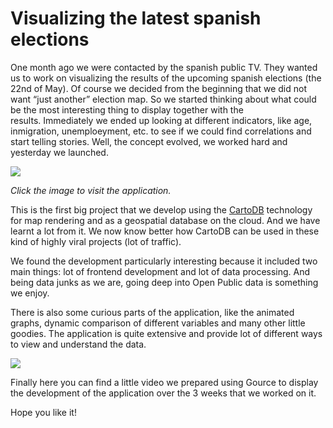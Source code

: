 <!--
slug: visualizing-the-latest-spanish-elections
date: Wed May 25 2011 16:52:00 GMT+0100 (BST)
tags: 
title: Visualizing the latest spanish elections
id: 5834805773
link: http://blog.vizzuality.com/post/5834805773/visualizing-the-latest-spanish-elections
raw: {"blog_name":"vizzuality","id":5834805773,"post_url":"http://blog.vizzuality.com/post/5834805773/visualizing-the-latest-spanish-elections","slug":"visualizing-the-latest-spanish-elections","type":"text","date":"2011-05-25 15:52:00 GMT","timestamp":1306338720,"state":"published","format":"html","reblog_key":"4V2UdBoH","tags":[],"short_url":"http://tmblr.co/ZQVgQy5Ro18D","highlighted":[],"note_count":1,"source_url":"http://www.vizzuality.com/projects/spanishelections","source_title":"vizzuality.com","title":"Visualizing the latest spanish elections","body":"<p>One month ago we were contacted by the spanish public TV. They wanted us to work on visualizing the results of the upcoming spanish elections (the 22nd of May). Of course we decided from the beginning that we did not want &ldquo;just another&rdquo; election map. So we started thinking about what could be the most interesting thing to display together with the results. Immediately we ended up looking at different indicators, like age, inmigration, unemploeyment, etc. to see if we could find correlations and start telling stories. Well, the concept evolved, we worked hard and yesterday we launched.</p>\n<p><a href=\"http://datos.rtve.es/elecciones/autonomicas-municipales/\"><img src=\"http://vizzuality.s3.amazonaws.com/blogImages/elecmap.jpg\"/></a></p>\n<p><em>Click the image to visit the application.</em></p>\n<p>This is the first big project that we develop using the <a href=\"http://cartodb.com/\">CartoDB</a> technology for map rendering and as a geospatial database on the cloud. And we have learnt a lot from it. We now know better how CartoDB can be used in these kind of highly viral projects (lot of traffic).</p>\n<p>We found the development particularly interesting because it included two main things: lot of frontend development and lot of data processing. And being data junks as we are, going deep into Open Public data is something we enjoy.</p>\n<p>There is also some curious parts of the application, like the animated graphs, dynamic comparison of different variables and many other little goodies. The application is quite extensive and provide lot of different ways to view and understand the data.</p>\n<p><img src=\"http://vizzuality.s3.amazonaws.com/blogImages/electionpost.png\" width=\"690\"/></p>\n<p>Finally here you can find a little video we prepared using Gource to display the development of the application over the 3 weeks that we worked on it.</p>\n<p>Hope you like it!</p>\n<p><iframe src=\"http://player.vimeo.com/video/24211354?byline=0&amp;portrait=0&amp;autoplay=0\" width=\"690\" height=\"402\" frameborder=\"0\"></iframe></p>","reblog":{"tree_html":"","comment":"<p>One month ago we were contacted by the spanish public TV. They wanted us to work on visualizing the results of the upcoming spanish elections (the 22nd of May). Of course we decided from the&nbsp;beginning&nbsp;that we did not want &ldquo;just another&rdquo; election map. So we started thinking about what could be the most interesting thing to display together with the results.&nbsp;Immediately&nbsp;we ended up looking at different indicators, like age, inmigration, unemploeyment, etc. to see if we could find correlations and start telling stories. Well, the concept evolved, we worked hard and yesterday we launched.</p>\n<p><a href=\"http://datos.rtve.es/elecciones/autonomicas-municipales/\"><img src=\"http://vizzuality.s3.amazonaws.com/blogImages/elecmap.jpg\"></a></p>\n<p><em>Click the image to visit the application.</em></p>\n<p>This is the first big project that we develop using the <a href=\"http://cartodb.com/\">CartoDB</a> technology for map rendering and as a geospatial database on the cloud. And we have learnt a lot from it. We&nbsp;now&nbsp;know better how CartoDB can be used in these kind of highly viral projects (lot of traffic).</p>\n<p>We found the development particularly interesting because it included two main things: lot of frontend development and lot of data processing. And being data junks as we are, going deep into Open Public data is&nbsp;something we enjoy.</p>\n<p>There is also some curious parts of the application, like the animated graphs, dynamic comparison of different variables and many other little goodies. The application is quite extensive and provide lot of different ways to view and understand the data.</p>\n<p><img src=\"http://vizzuality.s3.amazonaws.com/blogImages/electionpost.png\" width=\"690\"></p>\n<p>Finally here you can find a little video we prepared using Gource to display the development of the application over the 3 weeks that we worked on it.</p>\n<p>Hope you like it!</p>\n<p><iframe src=\"http://player.vimeo.com/video/24211354?byline=0&amp;portrait=0&amp;autoplay=0\" width=\"690\" height=\"402\" frameborder=\"0\"></iframe></p>"},"trail":[{"blog":{"name":"vizzuality","theme":{"avatar_shape":"square","background_color":"#FAFAFA","body_font":"Helvetica Neue","header_bounds":"","header_image":"http://assets.tumblr.com/images/default_header/optica_pattern_09.png?_v=abe6f565397f54e880c2b76e6fc2022e","header_image_focused":"http://assets.tumblr.com/images/default_header/optica_pattern_09_focused_v3.png?_v=abe6f565397f54e880c2b76e6fc2022e","header_image_scaled":"http://assets.tumblr.com/images/default_header/optica_pattern_09_focused_v3.png?_v=abe6f565397f54e880c2b76e6fc2022e","header_stretch":true,"link_color":"#529ECC","show_avatar":true,"show_description":true,"show_header_image":true,"show_title":true,"title_color":"#444444","title_font":"Gibson","title_font_weight":"bold"}},"post":{"id":"5834805773"},"content":"<p>One month ago we were contacted by the spanish public TV. They wanted us to work on visualizing the results of the upcoming spanish elections (the 22nd of May). Of course we decided from the beginning that we did not want “just another” election map. So we started thinking about what could be the most interesting thing to display together with the results. Immediately we ended up looking at different indicators, like age, inmigration, unemploeyment, etc. to see if we could find correlations and start telling stories. Well, the concept evolved, we worked hard and yesterday we launched.</p>\n<p><a href=\"http://datos.rtve.es/elecciones/autonomicas-municipales/\"><img src=\"http://vizzuality.s3.amazonaws.com/blogImages/elecmap.jpg\"></a></p>\n<p><em>Click the image to visit the application.</em></p>\n<p>This is the first big project that we develop using the <a href=\"http://cartodb.com/\">CartoDB</a> technology for map rendering and as a geospatial database on the cloud. And we have learnt a lot from it. We now know better how CartoDB can be used in these kind of highly viral projects (lot of traffic).</p>\n<p>We found the development particularly interesting because it included two main things: lot of frontend development and lot of data processing. And being data junks as we are, going deep into Open Public data is something we enjoy.</p>\n<p>There is also some curious parts of the application, like the animated graphs, dynamic comparison of different variables and many other little goodies. The application is quite extensive and provide lot of different ways to view and understand the data.</p>\n<p><img src=\"http://vizzuality.s3.amazonaws.com/blogImages/electionpost.png\" width=\"690\"></p>\n<p>Finally here you can find a little video we prepared using Gource to display the development of the application over the 3 weeks that we worked on it.</p>\n<p>Hope you like it!</p>\n<p><iframe src=\"http://player.vimeo.com/video/24211354?byline=0&portrait=0&autoplay=0\" width=\"690\" height=\"402\" frameborder=\"0\"></iframe></p>","content_raw":"<p>One month ago we were contacted by the spanish public TV. They wanted us to work on visualizing the results of the upcoming spanish elections (the 22nd of May). Of course we decided from the&nbsp;beginning&nbsp;that we did not want \"just another\" election map. So we started thinking about what could be the most interesting thing to display together with the results.&nbsp;Immediately&nbsp;we ended up looking at different indicators, like age, inmigration, unemploeyment, etc. to see if we could find correlations and start telling stories. Well, the concept evolved, we worked hard and yesterday we launched.</p>\r\n<p><a href=\"http://datos.rtve.es/elecciones/autonomicas-municipales/\"><img src=\"http://vizzuality.s3.amazonaws.com/blogImages/elecmap.jpg\"></a></p>\r\n<p><em>Click the image to visit the application.</em></p>\r\n<p>This is the first big project that we develop using the <a href=\"http://cartodb.com/\">CartoDB</a> technology for map rendering and as a geospatial database on the cloud. And we have learnt a lot from it. We&nbsp;now&nbsp;know better how CartoDB can be used in these kind of highly viral projects (lot of traffic).</p>\r\n<p>We found the development particularly interesting because it included two main things: lot of frontend development and lot of data processing. And being data junks as we are, going deep into Open Public data is&nbsp;something we enjoy.</p>\r\n<p>There is also some curious parts of the application, like the animated graphs, dynamic comparison of different variables and many other little goodies. The application is quite extensive and provide lot of different ways to view and understand the data.</p>\r\n<p><img src=\"http://vizzuality.s3.amazonaws.com/blogImages/electionpost.png\" width=\"690\"></p>\r\n<p>Finally here you can find a little video we prepared using Gource to display the development of the application over the 3 weeks that we worked on it.</p>\r\n<p>Hope you like it!</p>\r\n<p><iframe src=\"http://player.vimeo.com/video/24211354?byline=0&amp;portrait=0&amp;autoplay=0\" width=\"690\" height=\"402\" frameborder=\"0\"></iframe></p>","is_current_item":true,"is_root_item":true}]}
publish: 2011-05-025
-->


Visualizing the latest spanish elections
========================================

One month ago we were contacted by the spanish public TV. They wanted us
to work on visualizing the results of the upcoming spanish elections
(the 22nd of May). Of course we decided from the beginning that we did
not want “just another” election map. So we started thinking about what
could be the most interesting thing to display together with the
results. Immediately we ended up looking at different indicators, like
age, inmigration, unemploeyment, etc. to see if we could find
correlations and start telling stories. Well, the concept evolved, we
worked hard and yesterday we launched.

[![](http://vizzuality.s3.amazonaws.com/blogImages/elecmap.jpg)](http://datos.rtve.es/elecciones/autonomicas-municipales/)

*Click the image to visit the application.*

This is the first big project that we develop using the
[CartoDB](http://cartodb.com/) technology for map rendering and as a
geospatial database on the cloud. And we have learnt a lot from it.
We now know better how CartoDB can be used in these kind of highly viral
projects (lot of traffic).

We found the development particularly interesting because it included
two main things: lot of frontend development and lot of data processing.
And being data junks as we are, going deep into Open Public data
is something we enjoy.

There is also some curious parts of the application, like the animated
graphs, dynamic comparison of different variables and many other little
goodies. The application is quite extensive and provide lot of different
ways to view and understand the data.

![](http://vizzuality.s3.amazonaws.com/blogImages/electionpost.png)

Finally here you can find a little video we prepared using Gource to
display the development of the application over the 3 weeks that we
worked on it.

Hope you like it!



